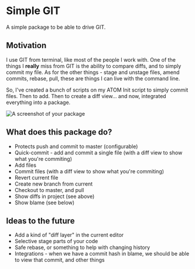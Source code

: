 # Simple GIT

A simple package to be able to drive GIT.

## Motivation

I use GIT from terminal, like most of the people I work with. One of the things I __really__ miss from GIT is the ability to compare diffs, and to simply commit my file. As for the other things - stage and unstage files, amend commits, rebase, pull, these are things I can live with the command line.

So, I've created a bunch of scripts on my ATOM Init script to simply commit files. Then to add. Then to create a diff view... and now, integrated everything into a package.

![A screenshot of your package](https://gitlab.com/mauricioszabo/simple-git/-/raw/master/doc/fragment.gif)

## What does this package do?

* Protects push and commit to master (configurable)
* Quick-commit - add and commit a single file (with a diff view to show what you're commiting)
* Add files
* Commit files (with a diff view to show what you're commiting)
* Revert current file
* Create new branch from current
* Checkout to master, and pull
* Show diffs in project (see above)
* Show blame (see below)

## Ideas to the future

* Add a kind of "diff layer" in the current editor
* Selective stage parts of your code
* Safe rebase, or something to help with changing history
* Integrations - when we have a commit hash in blame, we should be able to view that commit, and other things
